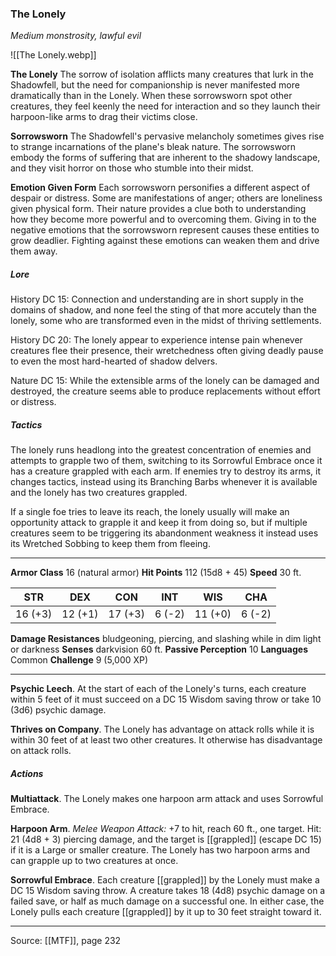 ### The Lonely
_Medium monstrosity, lawful evil_

![[The Lonely.webp]]

**The Lonely** The sorrow of isolation afflicts many creatures that lurk in the Shadowfell, but the need for companionship is never manifested more dramatically than in the Lonely. When these sorrowsworn spot other creatures, they feel keenly the need for interaction and so they launch their harpoon-like arms to drag their victims close.

**Sorrowsworn** The Shadowfell's pervasive melancholy sometimes gives rise to strange incarnations of the plane's bleak nature. The sorrowsworn embody the forms of suffering that are inherent to the shadowy landscape, and they visit horror on those who stumble into their midst.

**Emotion Given Form** Each sorrowsworn personifies a different aspect of despair or distress. Some are manifestations of anger; others are loneliness given physical form. Their nature provides a clue both to understanding how they become more powerful and to overcoming them. Giving in to the negative emotions that the sorrowsworn represent causes these entities to grow deadlier. Fighting against these emotions can weaken them and drive them away.

##### Lore

History DC 15: Connection and understanding are in short supply in the domains of shadow, and none feel the sting of that more accutely than the lonely, some who are transformed even in the midst of thriving settlements.

History DC 20: The lonely appear to experience intense pain whenever creatures flee their presence, their wretchedness often giving deadly pause to even the most hard-hearted of shadow delvers.

Nature DC 15: While the extensible arms of the lonely can be damaged and destroyed, the creature seems able to produce replacements without effort or distress.

##### Tactics

The lonely runs headlong into the greatest concentration of enemies and attempts to grapple two of them, switching to its Sorrowful Embrace once it has a creature grappled with each arm. If enemies try to destroy its arms, it changes tactics, instead using its Branching Barbs whenever it is available and the lonely has two creatures grappled.

If a single foe tries to leave its reach, the lonely usually will make an opportunity attack to grapple it and keep it from doing so, but if multiple creatures seem to be triggering its abandonment weakness it instead uses its Wretched Sobbing to keep them from fleeing.

---

**Armor Class** 16 (natural armor)
**Hit Points** 112 (15d8 + 45)
**Speed** 30 ft.

| STR     | DEX     | CON     | INT     | WIS     | CHA     |
|---------|---------|---------|---------|---------|---------|
| 16 (+3) | 12 (+1) | 17 (+3) | 6 (-2) | 11 (+0) | 6 (-2) |

**Damage Resistances** bludgeoning, piercing, and slashing while in dim light or darkness
**Senses** darkvision 60 ft.
**Passive Perception** 10
**Languages** Common
**Challenge** 9 (5,000 XP)

---

**Psychic Leech**. At the start of each of the Lonely's turns, each creature within 5 feet of it must succeed on a DC 15 Wisdom saving throw or take 10 (3d6) psychic damage.

**Thrives on Company**. The Lonely has advantage on attack rolls while it is within 30 feet of at least two other creatures. It otherwise has disadvantage on attack rolls.

##### Actions
**Multiattack**. The Lonely makes one harpoon arm attack and uses Sorrowful Embrace.

**Harpoon Arm**. _Melee Weapon Attack:_ +7 to hit, reach 60 ft., one target. Hit: 21 (4d8 + 3) piercing damage, and the target is [[grappled]] (escape DC 15) if it is a Large or smaller creature. The Lonely has two harpoon arms and can grapple up to two creatures at once.

**Sorrowful Embrace**. Each creature [[grappled]] by the Lonely must make a DC 15 Wisdom saving throw. A creature takes 18 (4d8) psychic damage on a failed save, or half as much damage on a successful one. In either case, the Lonely pulls each creature [[grappled]] by it up to 30 feet straight toward it.


---

Source: [[MTF]], page 232